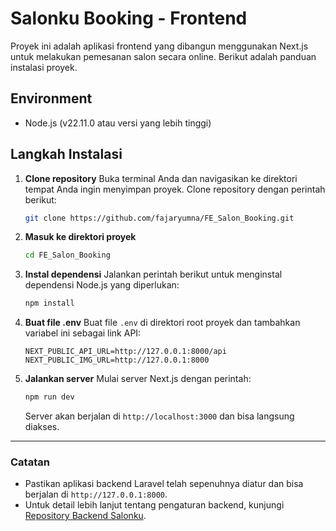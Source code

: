 # Salonku Booking - Frontend

Proyek ini adalah aplikasi frontend yang dibangun menggunakan Next.js untuk melakukan pemesanan salon secara online. Berikut adalah panduan instalasi proyek.

## Environment

- Node.js (v22.11.0 atau versi yang lebih tinggi)
  
## Langkah Instalasi

1. **Clone repository**
   Buka terminal Anda dan navigasikan ke direktori tempat Anda ingin menyimpan proyek. Clone repository dengan perintah berikut:
   ```bash
   git clone https://github.com/fajaryumna/FE_Salon_Booking.git
   ```

2. **Masuk ke direktori proyek**
   ```bash
   cd FE_Salon_Booking
   ```

3. **Instal dependensi**
   Jalankan perintah berikut untuk menginstal dependensi Node.js yang diperlukan:
   ```bash
   npm install
   ```

4. **Buat file .env**
   Buat file `.env` di direktori root proyek dan tambahkan variabel ini sebagai link API:
   ```env
   NEXT_PUBLIC_API_URL=http://127.0.0.1:8000/api
   NEXT_PUBLIC_IMG_URL=http://127.0.0.1:8000
   ```

5. **Jalankan server**
   Mulai server Next.js dengan perintah:
   ```bash
   npm run dev
   ```
   Server akan berjalan di `http://localhost:3000` dan bisa langsung diakses.
   
---

### Catatan
- Pastikan aplikasi backend Laravel telah sepenuhnya diatur dan bisa berjalan di `http://127.0.0.1:8000`.
- Untuk detail lebih lanjut tentang pengaturan backend, kunjungi [Repository Backend Salonku](https://github.com/fajaryumna/BE_Salon_Booking).

